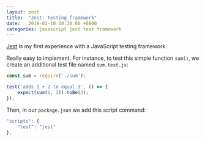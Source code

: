 ```yaml
---
layout: post
title:  "Jest: testing framework"
date:   2019-02-10 10:30:00 +0800
categories: javascript jest test framework
---
```

[Jest](https://jestjs.io/en/) is my first experience with a JavaScript testing framework.

Really easy to implement. For instance, to test this simple function `sum()`, we create an additional test file named `sum.test.js`:

```JavaScript
const sum = require('./sum');

test('adds 1 + 2 to equal 3', () => {
    expect(sum(1, 2)).toBe(3);
});
```

Then, in our `package.json` we add this script command:

```JavaScript
"scripts": {
    "test": "jest"
},
```
